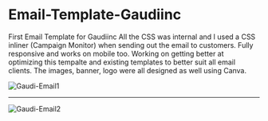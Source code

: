 # Email-Template-Gaudiinc
First Email Template for Gaudiinc 
All the CSS was internal and I used a CSS inliner (Campaign Monitor) when sending out the email to customers. 
Fully responsive and works on mobile too. Working on getting better at optimizing this tempalte and existing templates to better suit all email clients. The images, banner, logo were all designed as well using Canva. 


<img src="https://i.ibb.co/Y8bGMKv/Gaudi-Email1.png" alt="Gaudi-Email1">

<hr>

<img src="https://i.ibb.co/d6QFnx1/Gaudi-Email2.png" alt="Gaudi-Email2">

